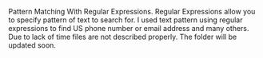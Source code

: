 Pattern Matching With Regular Expressions.
Regular Expressions allow you to specify pattern of text to search for.
I used text pattern using regular expressions to find US phone number or email address and many others.
Due to lack of time files are not described properly. The folder will be updated soon. 